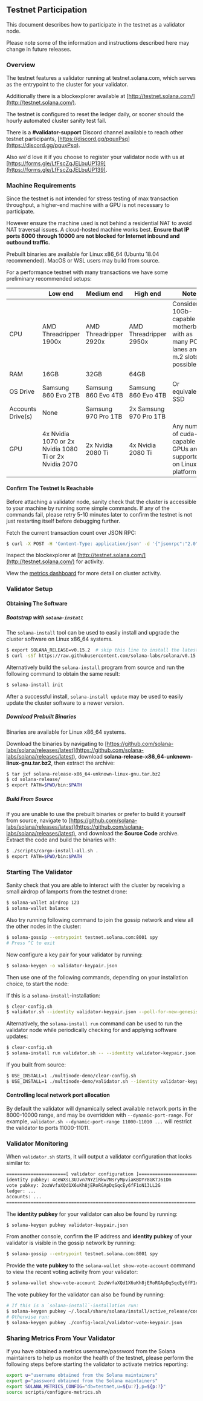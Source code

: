 ## Testnet Participation
This document describes how to participate in the testnet as a
validator node.

Please note some of the information and instructions described here may change
in future releases.

### Overview
The testnet features a validator running at testnet.solana.com, which
serves as the entrypoint to the cluster for your validator.

Additionally there is a blockexplorer available at
[http://testnet.solana.com/](http://testnet.solana.com/).

The testnet is configured to reset the ledger daily, or sooner
should the hourly automated cluster sanity test fail.

There is a **#validator-support** Discord channel available to reach other
testnet participants, [https://discord.gg/pquxPsq](https://discord.gg/pquxPsq).

Also we'd love it if you choose to register your validator node with us at
[https://forms.gle/LfFscZqJELbuUP139](https://forms.gle/LfFscZqJELbuUP139).

### Machine Requirements
Since the testnet is not intended for stress testing of max transaction
throughput, a higher-end machine with a GPU is not necessary to participate.

However ensure the machine used is not behind a residential NAT to avoid NAT
traversal issues.  A cloud-hosted machine works best.  **Ensure that IP ports
8000 through 10000 are not blocked for Internet inbound and outbound traffic.**

Prebuilt binaries are available for Linux x86_64 (Ubuntu 18.04 recommended).
MacOS or WSL users may build from source.

For a performance testnet with many transactions we have some preliminary recommended setups:

| | Low end | Medium end | High end | Notes |
| --- | ---------|------------|----------| -- |
| CPU | AMD Threadripper 1900x | AMD Threadripper 2920x | AMD Threadripper 2950x | Consider a 10Gb-capable motherboard with as many PCIe lanes and m.2 slots as possible. |
| RAM | 16GB | 32GB | 64GB | |
| OS Drive | Samsung 860 Evo 2TB | Samsung 860 Evo 4TB | Samsung 860 Evo 4TB | Or equivalent SSD |
| Accounts Drive(s) | None | Samsung 970 Pro 1TB | 2x Samsung 970 Pro 1TB | |
| GPU | 4x Nvidia 1070 or 2x Nvidia 1080 Ti or 2x Nvidia 2070 | 2x Nvidia 2080 Ti | 4x Nvidia 2080 Ti | Any number of cuda-capable GPUs are supported on Linux platforms. |

#### Confirm The Testnet Is Reachable
Before attaching a validator node, sanity check that the cluster is accessible
to your machine by running some simple commands.  If any of the commands fail,
please retry 5-10 minutes later to confirm the testnet is not just restarting
itself before debugging further.

Fetch the current transaction count over JSON RPC:
```bash
$ curl -X POST -H 'Content-Type: application/json' -d '{"jsonrpc":"2.0","id":1, "method":"getTransactionCount"}' http://testnet.solana.com:8899
```

Inspect the blockexplorer at [http://testnet.solana.com/](http://testnet.solana.com/) for activity.

View the [metrics dashboard](
https://metrics.solana.com:3000/d/testnet-beta/testnet-monitor-beta?var-testnet=testnet)
for more detail on cluster activity.

### Validator Setup
#### Obtaining The Software
##### Bootstrap with `solana-install`

The `solana-install` tool can be used to easily install and upgrade the cluster
software on Linux x86_64 systems.

```bash
$ export SOLANA_RELEASE=v0.15.2  # skip this line to install the latest release
$ curl -sSf https://raw.githubusercontent.com/solana-labs/solana/v0.15.2/install/solana-install-init.sh | sh -s
```

Alternatively build the `solana-install` program from source and run the
following command to obtain the same result:
```bash
$ solana-install init
```

After a successful install, `solana-install update` may be used to easily update the cluster
software to a newer version.

##### Download Prebuilt Binaries
Binaries are available for Linux x86_64 systems.

Download the binaries by navigating to
[https://github.com/solana-labs/solana/releases/latest](https://github.com/solana-labs/solana/releases/latest),
download **solana-release-x86_64-unknown-linux-gnu.tar.bz2**, then extract the
archive:
```bash
$ tar jxf solana-release-x86_64-unknown-linux-gnu.tar.bz2
$ cd solana-release/
$ export PATH=$PWD/bin:$PATH
```
##### Build From Source
If you are unable to use the prebuilt binaries or prefer to build it yourself
from source, navigate to
[https://github.com/solana-labs/solana/releases/latest](https://github.com/solana-labs/solana/releases/latest),
and download the **Source Code** archive.  Extract the code and build the
binaries with:
```bash
$ ./scripts/cargo-install-all.sh .
$ export PATH=$PWD/bin:$PATH
```

### Starting The Validator
Sanity check that you are able to interact with the cluster by receiving a small
airdrop of lamports from the testnet drone:
```bash
$ solana-wallet airdrop 123
$ solana-wallet balance
```

Also try running following command to join the gossip network and view all the other nodes in the cluster:
```bash
$ solana-gossip --entrypoint testnet.solana.com:8001 spy
# Press ^C to exit
```

Now configure a key pair for your validator by running:
```bash
$ solana-keygen -o validator-keypair.json
```

Then use one of the following commands, depending on your installation
choice, to start the node:

If this is a `solana-install`-installation:
```bash
$ clear-config.sh
$ validator.sh --identity validator-keypair.json --poll-for-new-genesis-block testnet.solana.com
```

Alternatively, the `solana-install run` command can be used to run the validator
node while periodically checking for and applying software updates:
```bash
$ clear-config.sh
$ solana-install run validator.sh -- --identity validator-keypair.json --poll-for-new-genesis-block testnet.solana.com
```

If you built from source:
```bash
$ USE_INSTALL=1 ./multinode-demo/clear-config.sh
$ USE_INSTALL=1 ./multinode-demo/validator.sh --identity validator-keypair.json --poll-for-new-genesis-block testnet.solana.com
```

#### Controlling local network port allocation
By default the validator will dynamically select available network ports in the
8000-10000 range, and may be overridden with `--dynamic-port-range`.  For
example, `validator.sh --dynamic-port-range 11000-11010 ...` will restrict the
validator to ports 11000-11011.

### Validator Monitoring
When `validator.sh` starts, it will output a validator configuration that looks
similar to:
```bash
======================[ validator configuration ]======================
identity pubkey: 4ceWXsL3UJvn7NYZiRkw7NsryMpviaKBDYr8GK7J61Dm
vote pubkey: 2ozWvfaXQd1X6uKh8jERoRGApDqSqcEy6fF1oN13LL2G
ledger: ...
accounts: ...
======================================================================
```

The **identity pubkey** for your validator can also be found by running:
```bash
$ solana-keygen pubkey validator-keypair.json
```

From another console, confirm the IP address and **identity pubkey** of your validator is visible in the
gossip network by running:
```bash
$ solana-gossip --entrypoint testnet.solana.com:8001 spy
```

Provide the **vote pubkey** to the `solana-wallet show-vote-account` command to view
the recent voting activity from your validator:
```bash
$ solana-wallet show-vote-account 2ozWvfaXQd1X6uKh8jERoRGApDqSqcEy6fF1oN13LL2G
```

The vote pubkey for the validator can also be found by running:
```bash
# If this is a `solana-install`-installation run:
$ solana-keygen pubkey ~/.local/share/solana/install/active_release/config-local/validator-vote-keypair.json
# Otherwise run:
$ solana-keygen pubkey ./config-local/validator-vote-keypair.json
```

### Sharing Metrics From Your Validator
If you have obtained a metrics username/password from the Solana maintainers to
help us monitor the health of the testnet, please perform the following steps
before starting the validator to activate metrics reporting:
```bash
export u="username obtained from the Solana maintainers"
export p="password obtained from the Solana maintainers"
export SOLANA_METRICS_CONFIG="db=testnet,u=${u:?},p=${p:?}"
source scripts/configure-metrics.sh
```
